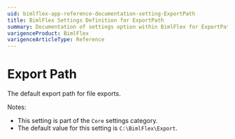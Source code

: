 ```yaml
---
uid: bimlflex-app-reference-documentation-setting-ExportPath
title: BimlFlex Settings Definition for ExportPath
summary: Documentation of settings option within BimlFlex for ExportPath
varigenceProduct: BimlFlex
varigenceArticleType: Reference
---
```


# Export Path

The default export path for file exports.

Notes:

* This setting is part of the `Core` settings category.
* The default value for this setting is `C:\BimlFlex\Export`.